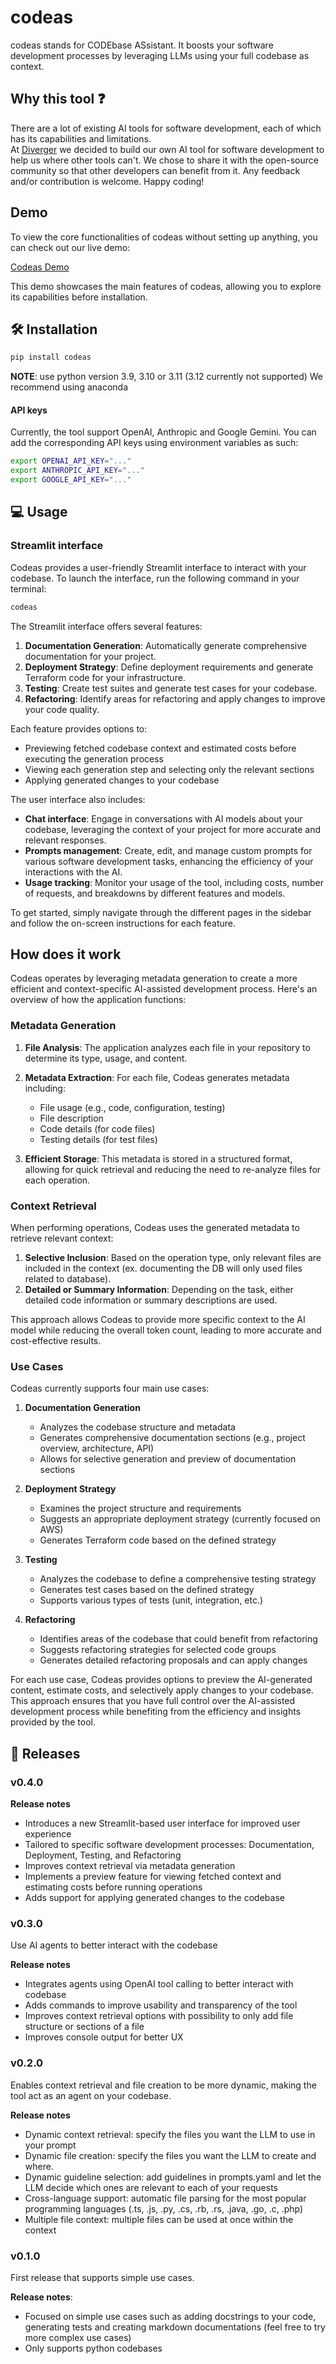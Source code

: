 # codeas

codeas stands for CODEbase ASsistant. It boosts your software development processes by leveraging LLMs using your full codebase as context.

## Why this tool ❓

There are a lot of existing AI tools for software development, each of which has its capabilities and limitations. <br>
At [Diverger](https://diverger.ai/) we decided to build our own AI tool for software development to help us where other tools can't. We chose to share it with the open-source community so that other developers can benefit from it. Any feedback and/or contribution is welcome. Happy coding!

## Demo

To view the core functionalities of codeas without setting up anything, you can check out our live demo:

[Codeas Demo](https://codeas-diverger.streamlit.app/)

This demo showcases the main features of codeas, allowing you to explore its capabilities before installation.

##  🛠️ Installation

```bash
pip install codeas
```
**NOTE**: use python version 3.9, 3.10 or 3.11 (3.12 currently not supported)
We recommend using anaconda 

#### API keys
Currently, the tool support OpenAI, Anthropic and Google Gemini.
You can add the corresponding API keys using environment variables as such:

```bash
export OPENAI_API_KEY="..."
export ANTHROPIC_API_KEY="..."
export GOOGLE_API_KEY="..."
```

## 💻 Usage

### Streamlit interface

Codeas provides a user-friendly Streamlit interface to interact with your codebase. To launch the interface, run the following command in your terminal:

```bash
codeas
```

The Streamlit interface offers several features:

1. **Documentation Generation**: Automatically generate comprehensive documentation for your project.
2. **Deployment Strategy**: Define deployment requirements and generate Terraform code for your infrastructure.
3. **Testing**: Create test suites and generate test cases for your codebase.
4. **Refactoring**: Identify areas for refactoring and apply changes to improve your code quality.

Each feature provides options to:
- Previewing fetched codebase context and estimated costs before executing the generation process
- Viewing each generation step and selecting only the relevant sections 
- Applying generated changes to your codebase

The user interface also includes:
- **Chat interface**: Engage in conversations with AI models about your codebase, leveraging the context of your project for more accurate and relevant responses.
- **Prompts management**: Create, edit, and manage custom prompts for various software development tasks, enhancing the efficiency of your interactions with the AI.
- **Usage tracking**: Monitor your usage of the tool, including costs, number of requests, and breakdowns by different features and models.

To get started, simply navigate through the different pages in the sidebar and follow the on-screen instructions for each feature.

## How does it work

Codeas operates by leveraging metadata generation to create a more efficient and context-specific AI-assisted development process. Here's an overview of how the application functions:

### Metadata Generation

1. **File Analysis**: The application analyzes each file in your repository to determine its type, usage, and content.

2. **Metadata Extraction**: For each file, Codeas generates metadata including:
   - File usage (e.g., code, configuration, testing)
   - File description
   - Code details (for code files)
   - Testing details (for test files)

3. **Efficient Storage**: This metadata is stored in a structured format, allowing for quick retrieval and reducing the need to re-analyze files for each operation.

### Context Retrieval

When performing operations, Codeas uses the generated metadata to retrieve relevant context:

1. **Selective Inclusion**: Based on the operation type, only relevant files are included in the context (ex. documenting the DB will only used files related to database).
2. **Detailed or Summary Information**: Depending on the task, either detailed code information or summary descriptions are used.

This approach allows Codeas to provide more specific context to the AI model while reducing the overall token count, leading to more accurate and cost-effective results.

### Use Cases

Codeas currently supports four main use cases:

1. **Documentation Generation**
   - Analyzes the codebase structure and metadata
   - Generates comprehensive documentation sections (e.g., project overview, architecture, API)
   - Allows for selective generation and preview of documentation sections
  
2. **Deployment Strategy**
   - Examines the project structure and requirements
   - Suggests an appropriate deployment strategy (currently focused on AWS)
   - Generates Terraform code based on the defined strategy

3. **Testing**
   - Analyzes the codebase to define a comprehensive testing strategy
   - Generates test cases based on the defined strategy
   - Supports various types of tests (unit, integration, etc.)

4. **Refactoring**
   - Identifies areas of the codebase that could benefit from refactoring
   - Suggests refactoring strategies for selected code groups
   - Generates detailed refactoring proposals and can apply changes

For each use case, Codeas provides options to preview the AI-generated content, estimate costs, and selectively apply changes to your codebase. This approach ensures that you have full control over the AI-assisted development process while benefiting from the efficiency and insights provided by the tool.

## 🚀 Releases

### v0.4.0

**Release notes**
- Introduces a new Streamlit-based user interface for improved user experience
- Tailored to specific software development processes: Documentation, Deployment, Testing, and Refactoring
- Improves context retrieval via metadata generation
- Implements a preview feature for viewing fetched context and estimating costs before running operations
- Adds support for applying generated changes to the codebase

### v0.3.0
Use AI agents to better interact with the codebase

**Release notes**
- Integrates agents using OpenAI tool calling to better interact with codebase 
- Adds commands to improve usability and transparency of the tool
- Improves context retrieval options with possibility to only add file structure or sections of a file
- Improves console output for better UX

### v0.2.0
Enables context retrieval and file creation to be more dynamic, making the tool act as an agent on your codebase.

**Release notes**
- Dynamic context retrieval: specify the files you want the LLM to use in your prompt
- Dynamic file creation: specify the files you want the LLM to create and where.
- Dynamic guideline selection: add guidelines in prompts.yaml and let the LLM decide which ones are relevant to each of your requests 
- Cross-language support: automatic file parsing for the most popular programming languages (.ts, .js, .py, .cs, .rb, .rs, .java, .go, .c, .php)
- Multiple file context: multiple files can be used at once within the context

### v0.1.0
First release that supports simple use cases.

**Release notes**:
- Focused on simple use cases such as adding docstrings to your code, generating tests and creating markdown documentations (feel free to try more complex use cases)
- Only supports python codebases
